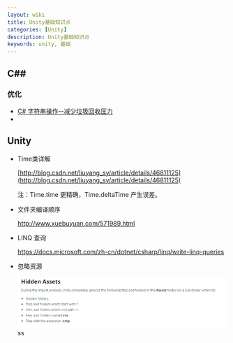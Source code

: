 ```yaml
---
layout: wiki
title: Unity基础知识点
categories: [Unity]
description: Unity基础知识点
keywords: unity, 基础
---
```

## C## 

### 优化

- [C# 字符串操作--减少垃圾回收压力](http://blog.csdn.net/jiankunking/article/details/49702803)
- ​

## Unity

- Time类详解

  [http://blog.csdn.net/liuyang_sy/article/details/46811125](http://blog.csdn.net/liuyang_sy/article/details/46811125)

  注：Time.time 更精确，Time.deltaTime 产生误差。

- 文件夹编译顺序

  http://www.xuebuyuan.com/571989.html

- LINQ 查询

  https://docs.microsoft.com/zh-cn/dotnet/csharp/linq/write-linq-queries

- 忽略资源

  ![HideAssets](\Img\Unity\asset\HideAssets.png)ss 